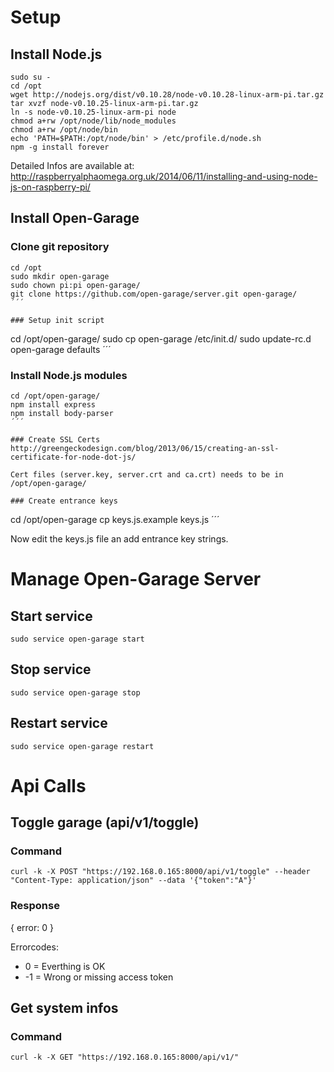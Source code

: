 # Setup
## Install Node.js
```
sudo su -
cd /opt
wget http://nodejs.org/dist/v0.10.28/node-v0.10.28-linux-arm-pi.tar.gz
tar xvzf node-v0.10.25-linux-arm-pi.tar.gz
ln -s node-v0.10.25-linux-arm-pi node
chmod a+rw /opt/node/lib/node_modules
chmod a+rw /opt/node/bin
echo 'PATH=$PATH:/opt/node/bin' > /etc/profile.d/node.sh
npm -g install forever
```

Detailed Infos are available at:
http://raspberryalphaomega.org.uk/2014/06/11/installing-and-using-node-js-on-raspberry-pi/

## Install Open-Garage
### Clone git repository
```
cd /opt
sudo mkdir open-garage
sudo chown pi:pi open-garage/
git clone https://github.com/open-garage/server.git open-garage/
´´´

### Setup init script
```
cd /opt/open-garage/
sudo cp open-garage /etc/init.d/
sudo update-rc.d open-garage defaults
´´´

### Install Node.js modules
```
cd /opt/open-garage/
npm install express
npm install body-parser
´´´

### Create SSL Certs
http://greengeckodesign.com/blog/2013/06/15/creating-an-ssl-certificate-for-node-dot-js/

Cert files (server.key, server.crt and ca.crt) needs to be in /opt/open-garage/

### Create entrance keys
```
cd /opt/open-garage
cp keys.js.example keys.js
´´´

Now edit the keys.js file an add entrance key strings.

# Manage Open-Garage Server
## Start service
```
sudo service open-garage start
```

## Stop service
```
sudo service open-garage stop
```

## Restart service
```
sudo service open-garage restart
```

# Api Calls
## Toggle garage (api/v1/toggle)
### Command
```
curl -k -X POST "https://192.168.0.165:8000/api/v1/toggle" --header "Content-Type: application/json" --data '{"token":"A"}'
```

### Response
{ error: 0 }

Errorcodes:
* 0  = Everthing is OK
* -1 = Wrong or missing access token

## Get system infos
### Command
```
curl -k -X GET "https://192.168.0.165:8000/api/v1/"
```